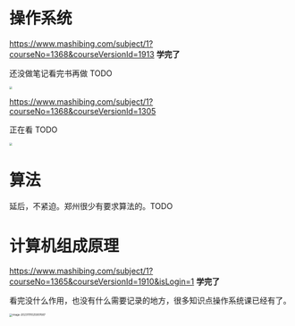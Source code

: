 # 操作系统

https://www.mashibing.com/subject/1?courseNo=1368&courseVersionId=1913  **学完了**

还没做笔记看完书再做 TODO

<img src="C:\ImageA\20231008104732.png" style="zoom:33%;" />

https://www.mashibing.com/subject/1?courseNo=1368&courseVersionId=1305

正在看 TODO

<img src="C:\ImageA\20231008104803.png" style="zoom:33%;" />

# 算法

延后，不紧迫。郑州很少有要求算法的。TODO

# 计算机组成原理

https://www.mashibing.com/subject/1?courseNo=1365&courseVersionId=1910&isLogin=1   **学完了**

看完没什么作用，也没有什么需要记录的地方，很多知识点操作系统课已经有了。

<img src="C:\ImageA\image-20231111025907687.png" alt="image-20231111025907687" style="zoom: 33%;" />